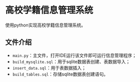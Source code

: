 # 高校学籍信息管理系统
使用python实现高校学籍信息管理系统。

## 文件介绍
- `main.py`：主文件，打开IDE运行该文件即可运行信息管理程序；
- `build_mysqlite.sql`：用于sqlite数据表创建、表数据导入；
- `insert_data.sql`：用于表数据插入；
- `build_tables.sql`：存储sqlite数据表创建语句。
